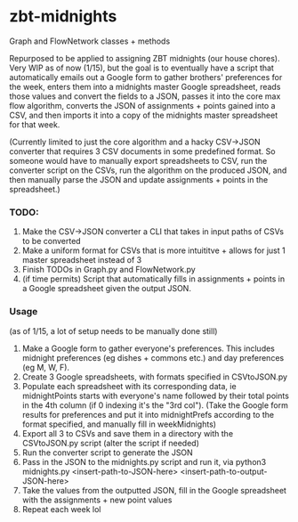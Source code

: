 # zbt-midnights
Graph and FlowNetwork classes + methods

Repurposed to be applied to assigning ZBT midnights (our house chores). Very WIP as of now (1/15), but the goal is to eventually have a script that automatically emails out a Google form to gather brothers' preferences for the week, enters them into a midnights master Google spreadsheet, reads those values and convert the fields to a JSON, passes it into the core max flow algorithm, converts the JSON of assignments + points gained into a CSV, and then imports it into a copy of the midnights master spreadsheet for that week. 

(Currently limited to just the core algorithm and a hacky CSV->JSON converter that requires 3 CSV documents in some predefined format. So someone would have to manually export spreadsheets to CSV, run the converter script on the CSVs, run the algorithm on the produced JSON, and then manually parse the JSON and update assignments + points in the spreadsheet.)

### TODO:
1. Make the CSV->JSON converter a CLI that takes in input paths of CSVs to be converted
2. Make a uniform format for CSVs that is more intuititve + allows for just 1 master spreadsheet instead of 3
3. Finish TODOs in Graph.py and FlowNetwork.py
4. (if time permits) Script that automatically fills in assignments + points in a Google spreadsheet given the output JSON.

### Usage
(as of 1/15, a lot of setup needs to be manually done still)
1. Make a Google form to gather everyone's preferences. This includes midnight preferences (eg dishes + commons etc.) and day preferences (eg M, W, F).
2. Create 3 Google spreadsheets, with formats specified in CSVtoJSON.py
3. Populate each spreadsheet with its corresponding data, ie midnightPoints starts with everyone's name followed by their total points in the 4th column (if 0 indexing it's the "3rd col"). (Take the Google form results for preferences and put it into midnightPrefs according to the format specified, and manually fill in weekMidnights)
4. Export all 3 to CSVs and save them in a directory with the CSVtoJSON.py script (alter the script if needed)
5. Run the converter script to generate the JSON
6. Pass in the JSON to the midnights.py script and run it, via python3 midnights.py \<insert-path-to-JSON-here\> \<insert-path-to-output-JSON-here\>
7. Take the values from the outputted JSON, fill in the Google spreadsheet with the assignments + new point values
8. Repeat each week lol
